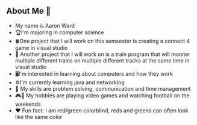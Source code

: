 ## About Me 👋

- My name is Aaron Ward
- 🏆I'm majoring in computer science
- 🍀One project that I will work on this semsester is creating a connect 4 game in visual studio
- 🚂 Another project that I will work on is a train program that will moniter multiple different trains on multiple different tracks at the same time in visual studio
- 🖥I'm interested in learning about computers and how they work
- ⚙I’m currently learning java and networking
- 🥇 My skills are problem solving, communication and time management
- 🎮🏈 My hobbies are playing video games and watching football on the weekends
- ❤ Fun fact: I am red/green colorblind, reds and greens can often look like the same color

